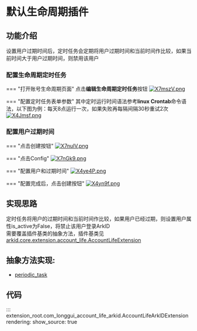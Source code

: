 # 默认生命周期插件

## 功能介绍
设置用户过期时间后，定时任务会定期将用户过期时间和当前时间作比较，如果当前时间大于用户过期时间，则禁用该用户

### 配置生命周期定时任务

=== "打开账号生命周期页面"
    点击**编辑生命周期定时任务**按钮
    [![X7mszV.png](https://s1.ax1x.com/2022/06/16/X7mszV.png)](https://imgtu.com/i/X7mszV)

=== "配置定时任务表单参数"
    其中定时运行时间语法参考**linux Crontab**命令语法，以下图为例：每天8点运行一次，如果失败再每隔间隔30秒重试2次
    [![X4Jmsf.png](https://s1.ax1x.com/2022/06/14/X4Jmsf.png)](https://imgtu.com/i/X4Jmsf)


### 配置用户过期时间


=== "点击创建按钮"
    [![X7nulV.png](https://s1.ax1x.com/2022/06/16/X7nulV.png)](https://imgtu.com/i/X7nulV)

=== "点击Config"
    [![X7nGk9.png](https://s1.ax1x.com/2022/06/16/X7nGk9.png)](https://imgtu.com/i/X7nGk9)

=== "配置用户和过期时间"
    [![X4ye4P.png](https://s1.ax1x.com/2022/06/14/X4ye4P.png)](https://imgtu.com/i/X4ye4P)

=== "配置完成后，点击创建按钮"
    [![X4yn9f.png](https://s1.ax1x.com/2022/06/14/X4yn9f.png)](https://imgtu.com/i/X4yn9f)

## 实现思路
定时任务将用户的过期时间和当前时间作比较，如果用户已经过期，则设置用户属性is_active为False，将禁止该用户登录ArkID</br>
需要覆盖插件基类的抽象方法，插件基类见[arkid.core.extension.account_life.AccountLifeExtension](/%20%20开发者指南/%20插件分类/账户生命周期/)

## 抽象方法实现:
* [periodic_task](#extension_root.com_longgui_account_life_arkid.AccountLifeArkIDExtension.periodic_task)


## 代码

::: extension_root.com_longgui_account_life_arkid.AccountLifeArkIDExtension
    rendering:
        show_source: true